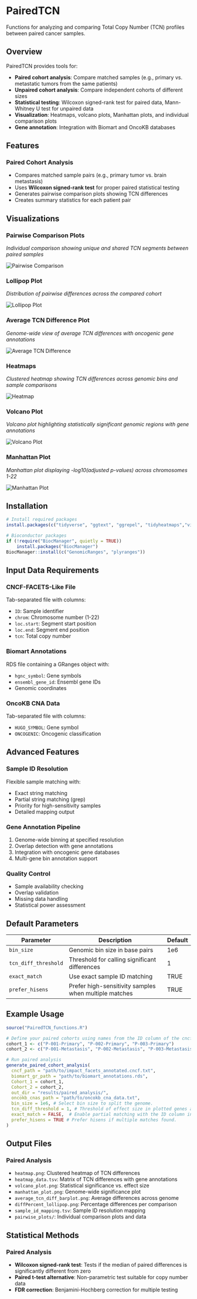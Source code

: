 # PairedTCN

Functions for analyzing and comparing Total Copy Number (TCN) profiles between paired cancer samples.

## Overview

PairedTCN provides tools for:
- **Paired cohort analysis**: Compare matched samples (e.g., primary vs. metastatic tumors from the same patients)
- **Unpaired cohort analysis**: Compare independent cohorts of different sizes
- **Statistical testing**: Wilcoxon signed-rank test for paired data, Mann-Whitney U test for unpaired data
- **Visualization**: Heatmaps, volcano plots, Manhattan plots, and individual comparison plots
- **Gene annotation**: Integration with Biomart and OncoKB databases

## Features

### Paired Cohort Analysis
- Compares matched sample pairs (e.g., primary tumor vs. brain metastasis)
- Uses **Wilcoxon signed-rank test** for proper paired statistical testing
- Generates pairwise comparison plots showing TCN differences
- Creates summary statistics for each patient pair

## Visualizations

### Pairwise Comparison Plots
_Individual comparison showing unique and shared TCN segments between paired samples_

![Pairwise Comparison](plots/pairwise_plot_example.png)

### Lollipop Plot
_Distribution of pairwise differences across the compared cohort_

![Lollipop Plot](plots/lollipop_example.png)

### Average TCN Difference Plot
_Genome-wide view of average TCN differences with oncogenic gene annotations_

![Average TCN Difference](plots/average_tcn_diff_example.png)

### Heatmaps
_Clustered heatmap showing TCN differences across genomic bins and sample comparisons_

![Heatmap](plots/heatmap_example.png)

### Volcano Plot
_Volcano plot highlighting statistically significant genomic regions with gene annotations_

![Volcano Plot](plots/volcano_plot_example.png)

### Manhattan Plot
_Manhattan plot displaying -log10(adjusted p-values) across chromosomes 1-22_

![Manhattan Plot](plots/manhattan_plot_example.png)


## Installation

```r
# Install required packages
install.packages(c("tidyverse", "ggtext", "ggrepel", "tidyheatmaps","viridis"))

# Bioconductor packages
if (!require("BiocManager", quietly = TRUE))
    install.packages("BiocManager")
BiocManager::install(c("GenomicRanges", "plyranges"))
```
## Input Data Requirements

### CNCF-FACETS-Like File
Tab-separated file with columns:
- `ID`: Sample identifier
- `chrom`: Chromosome number (1-22)
- `loc.start`: Segment start position
- `loc.end`: Segment end position  
- `tcn`: Total copy number

### Biomart Annotations
RDS file containing a GRanges object with:
- `hgnc_symbol`: Gene symbols
- `ensembl_gene_id`: Ensembl gene IDs
- Genomic coordinates

### OncoKB CNA Data
Tab-separated file with columns:
- `HUGO_SYMBOL`: Gene symbol
- `ONCOGENIC`: Oncogenic classification

## Advanced Features

### Sample ID Resolution
Flexible sample matching with:
- Exact string matching
- Partial string matching (grep)
- Priority for high-sensitivity samples
- Detailed mapping output

### Gene Annotation Pipeline
1. Genome-wide binning at specified resolution
2. Overlap detection with gene annotations
3. Integration with oncogenic gene databases
4. Multi-gene bin annotation support

### Quality Control
- Sample availability checking
- Overlap validation
- Missing data handling
- Statistical power assessment

## Default Parameters

| Parameter | Description | Default |
|-----------|-------------|---------|
| `bin_size` | Genomic bin size in base pairs | 1e6 |
| `tcn_diff_threshold` | Threshold for calling significant differences | 1 |
| `exact_match` | Use exact sample ID matching | TRUE |
| `prefer_hisens` | Prefer high-sensitivity samples when multiple matches | TRUE |

## Example Usage
```r
source("PairedTCN_functions.R")

# Define your paired cohorts using names from the ID column of the cncf FACETS file or just sample 
cohort_1 <- c("P-001-Primary", "P-002-Primary", "P-003-Primary")
cohort_2 <- c("P-001-Metastasis", "P-002-Metastasis", "P-003-Metastasis")

# Run paired analysis
generate_paired_cohort_analysis(
  cncf_path = "path/to/impact_facets_annotated.cncf.txt",
  biomart_gr_path = "path/to/biomart_annotations.rds",
  Cohort_1 = cohort_1,
  Cohort_2 = cohort_2,
  out_dir = "results/paired_analysis/",
  oncokb_cnas_path = "path/to/oncokb_cna_data.txt",
  bin_size = 1e6, # Select bin size to split the genome.
  tcn_diff_threshold = 1, # Threshold of effect size in plotted genes and bins.
  exact_match = FALSE,  # Enable partial matching with the ID column in cncf FACETS file.
  prefer_hisens = TRUE # Prefer hisens if multiple matches found.
)
```

## Output Files

### Paired Analysis
- `heatmap.png`: Clustered heatmap of TCN differences
- `heatmap_data.tsv`: Matrix of TCN differences with gene annotations
- `volcano_plot.png`: Statistical significance vs. effect size
- `manhattan_plot.png`: Genome-wide significance plot
- `average_tcn_diff_barplot.png`: Average differences across genome
- `diffPercent_lollipop.png`: Percentage differences per comparison
- `sample_id_mapping.tsv`: Sample ID resolution mapping
- `pairwise_plots/`: Individual comparison plots and data

## Statistical Methods

### Paired Analysis
- **Wilcoxon signed-rank test**: Tests if the median of paired differences is significantly different from zero
- **Paired t-test alternative**: Non-parametric test suitable for copy number data
- **FDR correction**: Benjamini-Hochberg correction for multiple testing
